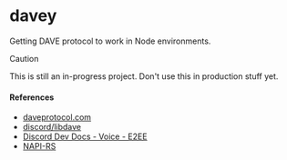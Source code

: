 # davey

Getting DAVE protocol to work in Node environments.

> [!CAUTION]
> This is still an in-progress project. Don't use this in production stuff yet.

#### References
- [daveprotocol.com](https://daveprotocol.com/)
- [discord/libdave](https://github.com/discord/libdave)
- [Discord Dev Docs - Voice - E2EE](https://discord.com/developers/docs/topics/voice-connections#endtoend-encryption-dave-protocol)
- [NAPI-RS](https://napi.rs/docs/introduction/getting-started)